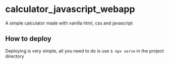 # calculator_javascript_webapp
A simple calculator made with vanilla html, css and javascript

## How to deploy
Deploying is very simple, all you need to do is use `$ npx serve` in the 
project directory
